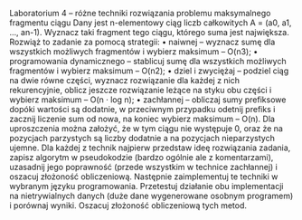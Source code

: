 Laboratorium 4 – różne techniki rozwiązania problemu maksymalnego fragmentu ciągu
Dany jest n-elementowy ciąg liczb całkowitych A = (a0, a1, …, an-1). Wyznacz taki fragment tego ciągu, którego suma jest największa. Rozwiąż to zadanie za pomocą strategii:
• naiwnej – wyznacz sumę dla wszystkich możliwych fragmentów i wybierz maksimum – O(n3);
• programowania dynamicznego – stablicuj sumę dla wszystkich możliwych fragmentów i wybierz maksimum – O(n2);
• dziel i zwyciężaj – podziel ciąg na dwie równe części, wyznacz rozwiązanie dla każdej z nich rekurencyjnie, oblicz jeszcze rozwiązanie leżące na styku obu części i wybierz maksimum – O(n · log n);
• zachłannej – obliczaj sumy prefiksowe dopóki wartości są dodatnie, w przeciwnym przypadku odetnij prefiks i zacznij liczenie sum od nowa, na koniec wybierz maksimum – O(n).
Dla uproszczenia można założyć, że w tym ciągu nie występuje 0, oraz że na pozycjach parzystych są liczby dodatnie a na pozycjach nieparzystych ujemne.
Dla każdej z technik najpierw przedstaw ideę rozwiązania zadania, zapisz algorytm w pseudokodzie (bardzo ogólnie ale z komentarzami), uzasadnij jego poprawność (przede wszystkim w technice zachłannej) i oszacuj złożoność obliczeniową. Następnie zaimplementuj te techniki w wybranym języku programowania. Przetestuj działanie obu implementacji na nietrywialnych danych (duże dane wygenerowane osobnym programem) i porównaj wyniki. Oszacuj złożoność obliczeniową tych metod.